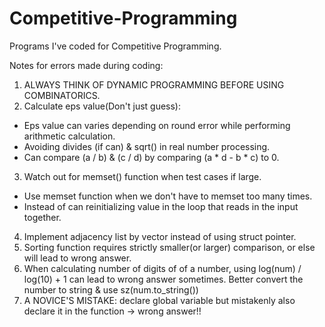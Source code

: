# Competitive-Programming
Programs I've coded for Competitive Programming.

Notes for errors made during coding:
1. ALWAYS THINK OF DYNAMIC PROGRAMMING BEFORE USING COMBINATORICS.
2. Calculate eps value(Don't just guess):
  - Eps value can varies depending on round error while performing arithmetic calculation.
  - Avoiding divides (if can) & sqrt() in real number processing.
  - Can compare (a / b) & (c / d) by comparing (a * d - b * c) to 0.
3. Watch out for memset() function when test cases if large.
  - Use memset function when we don't have to memset too many times.
  - Instead of can reinitializing value in the loop that reads in the input together.
4. Implement adjacency list by vector instead of using struct pointer.
5. Sorting function requires strictly smaller(or larger) comparison, or else will lead to wrong answer.
6. When calculating number of digits of of a number, using log(num) / log(10) + 1 can lead to wrong answer sometimes. Better convert the number to string & use sz(num.to_string())
6. A NOVICE'S MISTAKE: declare global variable but mistakenly also declare it in the function -> wrong answer!!
